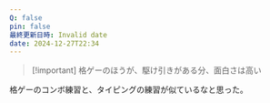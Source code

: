 ```yaml
---
Q: false
pin: false
最終更新日時: Invalid date
date: 2024-12-27T22:34
---
```

  

> [!important] 格ゲーのほうが、駆け引きがある分、面白さは高い

  

格ゲーのコンボ練習と、タイピングの練習が似ているなと思った。